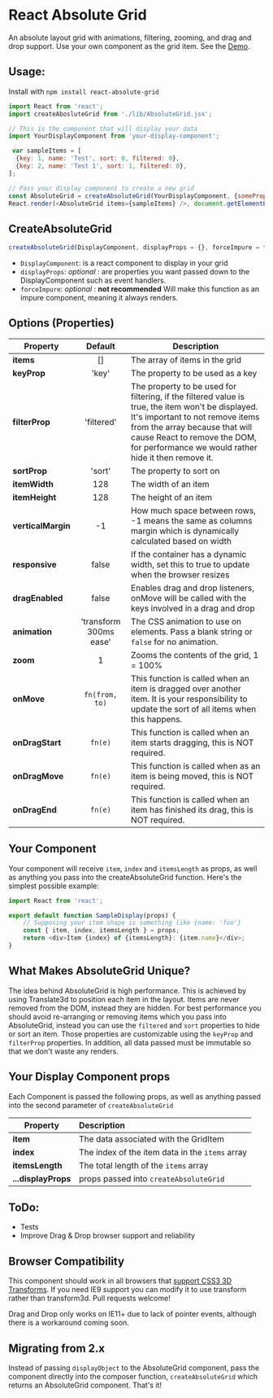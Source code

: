React Absolute Grid
===================
An absolute layout grid with animations, filtering, zooming, and drag and drop support. Use your own component as the grid item. See the [Demo](http://jrowny.github.io/react-absolute-grid/demo/).

Usage:
------

Install with `npm install react-absolute-grid`

```javascript
import React from 'react';
import createAbosluteGrid from './lib/AbsoluteGrid.jsx';

// This is the component that will display your data
import YourDisplayComponent from 'your-display-component';

 var sampleItems = [
  {key: 1, name: 'Test', sort: 0, filtered: 0},
  {key: 2, name: 'Test 1', sort: 1, filtered: 0},
];

// Pass your display component to create a new grid
const AbsoluteGrid = createAbsoluteGrid(YourDisplayComponent, {someProp: 'my component needs this'});
React.render(<AbsoluteGrid items={sampleItems} />, document.getElementById('Container'));
```

CreateAbsoluteGrid
------
```javascript
createAbsoluteGrid(DisplayComponent, displayProps = {}, forceImpure = false)
```
 
 * `DisplayComponent`: is a react component to display in your grid
 * `displayProps`: *optional* : are properties you want passed down to the DisplayComponent such as event handlers. 
 * `forceImpure`: *optional* : **not recommended** Will make this function as an impure component, meaning it always renders. 

Options (Properties)
------
| Property | Default | Description |
|---|:---:|---|
| **items** | [] | The array of items in the grid |
| **keyProp** | 'key' | The property to be used as a key  |
| **filterProp** | 'filtered' | The property to be used for filtering, if the filtered value is true, the item won't be displayed. It's important to not remove items from the array because that will cause React to remove the DOM, for performance we would rather hide it then remove it. |
| **sortProp** | 'sort' | The property to sort on |
| **itemWidth** | 128 | The width of an item |
| **itemHeight** | 128 | The height of an item |
| **verticalMargin** | -1 | How much space between rows, -1 means the same as columns margin which is dynamically calculated based on width |
| **responsive** | false | If the container has a dynamic width, set this to true to update when the browser resizes |
| **dragEnabled** | false | Enables drag and drop listeners, onMove will be called with the keys involved in a drag and drop |
| **animation** | 'transform 300ms ease' | The CSS animation to use on elements. Pass a blank string or `false` for no animation. |
| **zoom** | 1 | Zooms the contents of the grid, 1 = 100% |
| **onMove** | `fn(from, to)` | This function is called when an item is dragged over another item. It is your responsibility to update the sort of all items when this happens. |
| **onDragStart** | `fn(e)` | This function is called when an item starts dragging, this is NOT required. |
| **onDragMove** | `fn(e)` | This function is called when as an item is being moved, this is NOT required. |
| **onDragEnd** | `fn(e)` | This function is called when an item has finished its drag, this is NOT required. |

Your Component
------
Your component will receive `item`, `index` and `itemsLength` as props, as well as anything you pass into the createAbsoluteGrid function. Here's the simplest possible example:

```javascript
import React from 'react';

export default function SampleDisplay(props) {
    // Supposing your item shape is something like {name: 'foo'}
    const { item, index, itemsLength } = props;
    return <div>Item {index} of {itemsLength}: {item.name}</div>;
}
```

What Makes AbsoluteGrid Unique?
----
The idea behind AbsoluteGrid is high performance. This is achieved by using Translate3d to position each item in the layout. Items are never removed from the DOM, instead they are hidden. For best performance you should avoid re-arranging or removing items which you pass into AbsoluteGrid, instead you can use the `filtered` and `sort` properties to hide or sort an item. Those properties are customizable using the `keyProp` and `filterProp` properties. In addition, all data passed must be immutable so that we don't waste any renders.

Your Display Component props
----
Each Component is passed the following props, as well as anything passed into the second parameter of `createAbsoluteGrid`

| Property | Description |
|---|:---|
| **item** | The data associated with the GridItem |
| **index** | The index of the item data in the `items` array |
| **itemsLength** | The total length of the `items` array |
| **...displayProps** | props passed into `createAbsoluteGrid` |

ToDo:
-----
 * Tests
 * Improve Drag & Drop browser support and reliability

Browser Compatibility
-----
This component should work in all browsers that [support CSS3 3D Transforms](http://caniuse.com/#feat=transforms3d). If you need IE9 support you can modify it to use transform rather than transform3d. Pull requests welcome!

Drag and Drop only works on IE11+ due to lack of pointer events, although there is a workaround coming soon.

Migrating from 2.x
-----

Instead of passing `displayObject` to the AbsoluteGrid component, pass the component directly into the composer function, `createAbsoluteGrid` which returns an AbsoluteGrid component. That's it!
